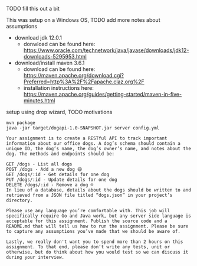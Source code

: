 TODO fill this out a bit

This was setup on a Windows OS, TODO add more notes about assumptions
- download jdk 12.0.1 
  - donwload can be found here: https://www.oracle.com/technetwork/java/javase/downloads/jdk12-downloads-5295953.html
- download/install maven 3.6.1
  - download can be found here: https://maven.apache.org/download.cgi?Preferred=http%3A%2F%2Fapache.claz.org%2F
  - installation instructions here: https://maven.apache.org/guides/getting-started/maven-in-five-minutes.html

setup using drop wizard, TODO motivations

```
mvn package
java -jar target/dogapi-1.0-SNAPSHOT.jar server config.yml
```

```
Your assignment is to create a RESTful API to track important information about our office dogs. A dog’s schema should contain a unique ID, the dog’s name, the dog’s owner’s name, and notes about the dog. The methods and endpoints should be:

GET /dogs - List all dogs
POST /dogs - Add a new dog 😄
GET /dogs/:id - Get details for one dog
PUT /dogs/:id - Update details for one dog
DELETE /dogs/:id - Remove a dog ☹️
In lieu of a database, details about the dogs should be written to and retrieved from a JSON file titled “dogs.json” in your project’s directory.

Please use any language you’re comfortable with. This job will specifically require Go and Java work, but any server side language is acceptable for this assignment. Publish the source code and a README.md that will tell us how to run the assignment. Please be sure to capture any assumptions you’ve made that we should be aware of.

Lastly, we really don't want you to spend more than 2 hours on this assignment. To that end, please don’t write any tests, unit or otherwise, but do think about how you would test so we can discuss it during your interview.
```
